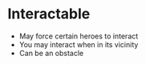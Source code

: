 # Interactable

- May force certain heroes to interact
- You may interact when in its vicinity
- Can be an obstacle
